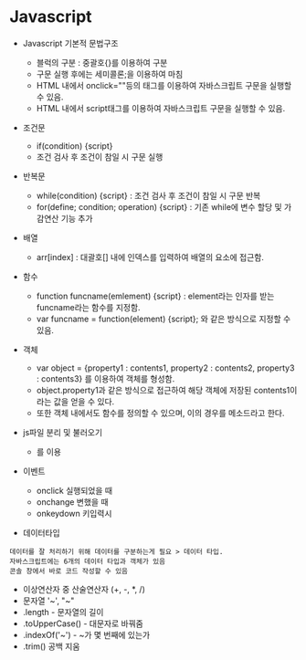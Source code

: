 # Javascript

- Javascript 기본적 문법구조   
  + 블럭의 구분 : 중괄호{}를 이용하여 구분   
  + 구문 실행 후에는 세미콜론;을 이용하여 마침   
  + HTML 내에서 onclick=""등의 태그를 이용하여 자바스크립트 구문을 실행할 수 있음.   
  + HTML 내에서 script태그를 이용하여 자바스크립트 구문을 실행할 수 있음.   
   
- 조건문   
  + if(condition) {script}   
  + 조건 검사 후 조건이 참일 시 구문 실행    
   
- 반복문   
  + while(condition) {script} : 조건 검사 후 조건이 참일 시 구문 반복   
  + for(define; condition; operation) {script} : 기존 while에 변수 할당 및 가감연산 기능 추가   
    
- 배열    
  + arr[index] : 대괄호[] 내에 인덱스를 입력하여 배열의 요소에 접근함.   
  
- 함수   
  + function funcname(emlement) {script} : element라는 인자를 받는 funcname라는 함수를 지정함.
  + var funcname = function(element) {script}; 와 같은 방식으로 지정할 수 있음.
   
- 객체   
  + var object = {property1 : contents1, property2 : contents2, property3 : contents3} 를 이용하여 객체를 형성함.
  + object.property1과 같은 방식으로 접근하여 해당 객체에 저장된 contents1이라는 값을 얻을 수 있다.
  + 또한 객체 내에서도 함수를 정의할 수 있으며, 이의 경우를 메소드라고 한다.
  
- js파일 분리 및 불러오기
  + <script src="path"></script>를 이용 
- 이벤트  
  - onclick 실행되었을 때
  - onchange 변했을 때
  - onkeydown 키입력시
- 데이터타입 
```
데이터를 잘 처리하기 위해 데이터를 구분하는게 필요 > 데이터 타입. 
자바스크립트에는 6개의 데이터 타입과 객체가 있음 
콘솔 창에서 바로 코드 작성할 수 있음
```
  - 이상연산자 중 산술연산자 (+, -, *, /) 
  - 문자열 '~', "~" 
  - .length - 문자열의 길이
  - .toUpperCase() - 대문자로 바꿔줌
  - .indexOf('~') - ~가 몇 번째에 있는가
  - .trim() 공백 지움
